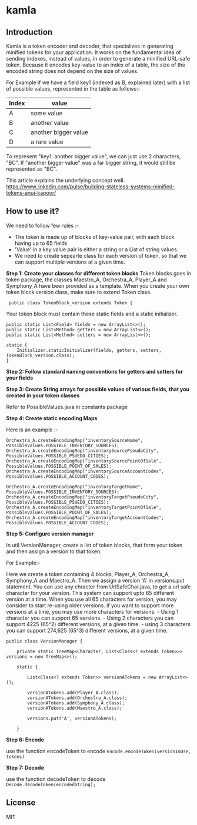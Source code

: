 # kamla

## Introduction
Kamla is a token encoder and decoder, that specializes in generating minified tokens for your application. It works on the fundamental idea of sending indexes, instead of values, in order to generate a minified URL-safe token. Because it encodes key-value to an index of a table, the size of the encoded string does not depend on the size of values. 

For Example if we have a field key1 (indexed as B, explained later) with a list of possible values, represented in the table as follows:-

| Index | value |
| ------ | ------ |
| A | some value|
| B | another value|
| C | another bigger value|
| D | a rare value|


To represent "key1: another bigger value", we can just use 2 characters, "BC". If "another bigger value" was a far bigger string, it would still be represented as "BC".

This article explains the underlying concept well.
https://www.linkedin.com/pulse/building-stateless-systems-minified-tokens-anuj-kapoor/

## How to use it?

We need to follow few rules :-

  - The token is made up of blocks of key-value pair, with each block having up to 65 fields
  - 'Value' in a key value pair is either a string or a List of string values.
  - We need to create sepearte class for each version of token, so that we can support multiple versions at a given time.
  

**Step 1: Create your classes for different token blocks**
Token blocks goes in token package, the classes Maestro_A, Orchestra_A, Player_A and Symphony_A have been provided as a template. When you create your own token block version class, make sure to extend Token class.


``` public class TokenBlock_version extends Token {```

Your token block must contain these static fields and a static initializer.

```	
public static List<Field> fields = new ArrayList<>();
public static List<Method> getters = new ArrayList<>();
public static List<Method> setters = new ArrayList<>();
	
static {
	Initializer.staticInitializer(fields, getters, setters, TokenBlock_version.class);
} 
  ```
**Step 2: Follow standard naming conventions for getters and setters for your fields**

**Step 3: Create String arrays for possible values of various fields, that you created in your token classes**

  Refer to PossibleValues.java in constants package

**Step 4: Create static encoding Maps**

Here is an example :-
```
Orchestra_A.createEncodingMap("inventorySourceName", PossibleValues.POSSIBLE_INVENTORY_SOURCES);
Orchestra_A.createEncodingMap("inventorySourcePseudoCity", PossibleValues.POSSIBLE_PSUEDO_CITIES);
Orchestra_A.createEncodingMap("inventorySourcePointOfSale", PossibleValues.POSSIBLE_POINT_OF_SALES);
Orchestra_A.createEncodingMap("inventorySourceAccountCodes", PossibleValues.POSSIBLE_ACCOUNT_CODES);
		
Orchestra_A.createEncodingMap("inventoryTargetName", PossibleValues.POSSIBLE_INVENTORY_SOURCES);
Orchestra_A.createEncodingMap("inventoryTargetPseudoCity", PossibleValues.POSSIBLE_PSUEDO_CITIES);
Orchestra_A.createEncodingMap("inventoryTargetPointOfSale", PossibleValues.POSSIBLE_POINT_OF_SALES);
Orchestra_A.createEncodingMap("inventoryTargetAccountCodes", PossibleValues.POSSIBLE_ACCOUNT_CODES);

```

**Step 5: Configure version manager**

In util.VersionManager, create a list of token blocks, that form your token and then assign a version to that token.

For Example:-

Here we create a token containing 4 blocks, Player_A, Orchestra_A, Symphony_A and Maestro_A. Then we assign a version 'A' in versions.put statement. You can use any chracter from UrlSafeChar.java, to get a url safe character for your version.
This system can support upto 65 different version at a time. When you use all 65 characters for version, you may consider to start re-using older versions. if you want to support more versions at a time, you may use more characters for versions. 
	- Using 1 character you can support 65 versions.
	- Using 2 characters you can support 4225 (65^2) different versions, at a given time.
	- using 3 characters you can support 274,625 (65^3) different versions, at a given time.

```
public class VersionManager {

	private static TreeMap<Character, List<Class<? extends Token>>> versions = new TreeMap<>();

	static {

		List<Class<? extends Token>> versionATokens = new ArrayList<>();

		versionATokens.add(Player_A.class);
		versionATokens.add(Orchestra_A.class);
		versionATokens.add(Symphony_A.class);
		versionATokens.add(Maestro_A.class);

		versions.put('A', versionATokens);

	}
```

**Step 6: Encode**

use the function encodeToken to encode
```Encode.encodeToken(versionInUse, tokens)```

**Step 7: Decode**

use the function decodeToken to decode
```Decode.decodeToken(encodedString);```


License
----

MIT
